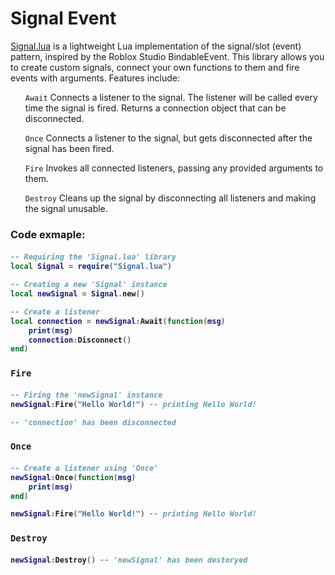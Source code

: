 <h1>Signal Event</h1>

<a href="Signal.lua">Signal.lua</a> is a lightweight Lua implementation of the signal/slot (event) pattern, inspired by the Roblox Studio BindableEvent. This library allows you to create custom signals, connect your own functions to them and fire events with arguments. Features include: 
<li style="list-style:none">
<ul><code>Await</code> Connects a listener to the signal. The listener will be called every time the signal is fired. Returns a connection object that can be disconnected.</ul>
<ul><code>Once</code> Connects a listener to the signal, but gets disconnected after the signal has been fired.</ul>
<ul><code>Fire</code> Invokes all connected listeners, passing any provided arguments to them.</ul>
<ul><code>Destroy</code> Cleans up the signal by disconnecting all listeners and making the signal unusable.</ul>
</li>

### Code exmaple:
<h4>

```lua
-- Requiring the 'Signal.lua' library
local Signal = require("Signal.lua")

-- Creating a new 'Signal' instance
local newSignal = Signal.new()

-- Create a listener
local connection = newSignal:Await(function(msg)
    print(msg)
    connection:Disconnect()
end)
```
</h4>

### <code>Fire</code>
<h4>

```lua
-- Firing the 'newSignal' instance
newSignal:Fire("Hello World!") -- printing Hello World!

-- 'connection' has been disconnected
```
</h4>

### <code>Once</code>
<h4>

```lua
-- Create a listener using 'Once'
newSignal:Once(function(msg)
    print(msg)
end)

newSignal:Fire("Hello World!") -- printing Hello World!
```
</h4>

### <code>Destroy</code>
<h4>

```lua
newSignal:Destroy() -- 'newSignal' has been destoryed
```
</h4>